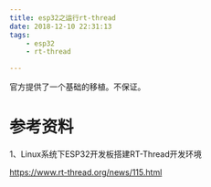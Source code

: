 ```yaml
---
title: esp32之运行rt-thread
date: 2018-12-10 22:31:13
tags:
	- esp32
	- rt-thread

---
```




官方提供了一个基础的移植。不保证。



# 参考资料

1、Linux系统下ESP32开发板搭建RT-Thread开发环境

https://www.rt-thread.org/news/115.html

